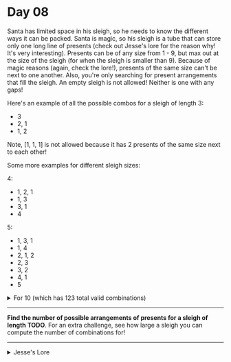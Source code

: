 # Day 08

Santa has limited space in his sleigh, so he needs to know the different ways it can be packed. Santa is magic, so his sleigh is a tube that can store only one long line of presents (check out Jesse's lore for the reason why! It's very interesting). Presents can be of any size from 1 - 9, but max out at the size of the sleigh (for when the sleigh is smaller than 9). Because of magic reasons (again, check the lore!), presents of the same size can't be next to one another. Also, you're only searching for present arrangements that fill the sleigh. An empty sleigh is not allowed! Neither is one with any gaps!

Here's an example of all the possible combos for a sleigh of length 3:

- 3
- 2, 1
- 1, 2

Note, [1, 1, 1] is not allowed because it has 2 presents of the same size next to each other!

Some more examples for different sleigh sizes:

4:
- 1, 2, 1
- 1, 3
- 3, 1
- 4

5:
- 1, 3, 1
- 1, 4
- 2, 1, 2
- 2, 3
- 3, 2
- 4, 1
- 5

<details>
<summary>For 10 (which has 123 total valid combinations)</summary>
<ul>
<li>1, 2, 1, 2, 1, 2, 1</li>
<li>1, 2, 1, 2, 1, 3</li>
<li>1, 2, 1, 2, 3, 1</li>
<li>1, 2, 1, 2, 4</li>
<li>1, 2, 1, 3, 1, 2</li>
<li>1, 2, 1, 3, 2, 1</li>
<li>1, 2, 1, 4, 2</li>
<li>1, 2, 1, 5, 1</li>
<li>1, 2, 1, 6</li>
<li>1, 2, 3, 1, 2, 1</li>
<li>1, 2, 3, 1, 3</li>
<li>1, 2, 3, 4</li>
<li>1, 2, 4, 1, 2</li>
<li>1, 2, 4, 2, 1</li>
<li>1, 2, 4, 3</li>
<li>1, 2, 5, 2</li>
<li>1, 2, 6, 1</li>
<li>1, 2, 7</li>
<li>1, 3, 1, 2, 1, 2</li>
<li>1, 3, 1, 2, 3</li>
<li>1, 3, 1, 3, 2</li>
<li>1, 3, 1, 4, 1</li>
<li>1, 3, 1, 5</li>
<li>1, 3, 2, 1, 2, 1</li>
<li>1, 3, 2, 1, 3</li>
<li>1, 3, 2, 3, 1</li>
<li>1, 3, 2, 4</li>
<li>1, 3, 4, 2</li>
<li>1, 3, 5, 1</li>
<li>1, 3, 6</li>
<li>1, 4, 1, 3, 1</li>
<li>1, 4, 1, 4</li>
<li>1, 4, 2, 1, 2</li>
<li>1, 4, 2, 3</li>
<li>1, 4, 3, 2</li>
<li>1, 4, 5</li>
<li>1, 5, 1, 2, 1</li>
<li>1, 5, 1, 3</li>
<li>1, 5, 3, 1</li>
<li>1, 5, 4</li>
<li>1, 6, 1, 2</li>
<li>1, 6, 2, 1</li>
<li>1, 6, 3</li>
<li>1, 7, 2</li>
<li>1, 8, 1</li>
<li>1, 9</li>
<li>2, 1, 2, 1, 3, 1</li>
<li>2, 1, 2, 1, 4</li>
<li>2, 1, 2, 3, 2</li>
<li>2, 1, 2, 4, 1</li>
<li>2, 1, 2, 5</li>
<li>2, 1, 3, 1, 2, 1</li>
<li>2, 1, 3, 1, 3</li>
<li>2, 1, 3, 4</li>
<li>2, 1, 4, 1, 2</li>
<li>2, 1, 4, 2, 1</li>
<li>2, 1, 4, 3</li>
<li>2, 1, 5, 2</li>
<li>2, 1, 6, 1</li>
<li>2, 1, 7</li>
<li>2, 3, 1, 3, 1</li>
<li>2, 3, 1, 4</li>
<li>2, 3, 2, 1, 2</li>
<li>2, 3, 2, 3</li>
<li>2, 3, 4, 1</li>
<li>2, 3, 5</li>
<li>2, 4, 1, 2, 1</li>
<li>2, 4, 1, 3</li>
<li>2, 4, 3, 1</li>
<li>2, 5, 1, 2</li>
<li>2, 5, 2, 1</li>
<li>2, 5, 3</li>
<li>2, 6, 2</li>
<li>2, 7, 1</li>
<li>2, 8</li>
<li>3, 1, 2, 1, 2, 1</li>
<li>3, 1, 2, 1, 3</li>
<li>3, 1, 2, 3, 1</li>
<li>3, 1, 2, 4</li>
<li>3, 1, 3, 1, 2</li>
<li>3, 1, 3, 2, 1</li>
<li>3, 1, 4, 2</li>
<li>3, 1, 5, 1</li>
<li>3, 1, 6</li>
<li>3, 2, 1, 3, 1</li>
<li>3, 2, 1, 4</li>
<li>3, 2, 3, 2</li>
<li>3, 2, 4, 1</li>
<li>3, 2, 5</li>
<li>3, 4, 1, 2</li>
<li>3, 4, 2, 1</li>
<li>3, 4, 3</li>
<li>3, 5, 2</li>
<li>3, 6, 1</li>
<li>3, 7</li>
<li>4, 1, 2, 1, 2</li>
<li>4, 1, 2, 3</li>
<li>4, 1, 3, 2</li>
<li>4, 1, 4, 1</li>
<li>4, 1, 5</li>
<li>4, 2, 1, 2, 1</li>
<li>4, 2, 1, 3</li>
<li>4, 2, 3, 1</li>
<li>4, 2, 4</li>
<li>4, 3, 1, 2</li>
<li>4, 3, 2, 1</li>
<li>4, 5, 1</li>
<li>4, 6</li>
<li>5, 1, 3, 1</li>
<li>5, 1, 4</li>
<li>5, 2, 1, 2</li>
<li>5, 2, 3</li>
<li>5, 3, 2</li>
<li>5, 4, 1</li>
<li>6, 1, 2, 1</li>
<li>6, 1, 3</li>
<li>6, 3, 1</li>
<li>6, 4</li>
<li>7, 1, 2</li>
<li>7, 2, 1</li>
<li>7, 3</li>
<li>8, 2</li>
<li>9, 1</li>
</ul>

</details>

<hr>

**Find the number of possible arrangements of presents for a sleigh of length TODO**. For an extra challenge, see how large a sleigh you can compute the number of combinations for!

<hr>

<details>
<summary>Jesse's Lore</summary>
Jesse will fill this out
</details>
